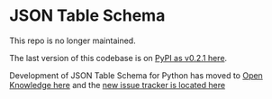 JSON Table Schema
=================

This repo is no longer maintained. 

The last version of this codebase is on [PyPI as v0.2.1 here](https://pypi.python.org/pypi/json-table-schema/0.2.1).

Development of JSON Table Schema for Python has moved to [Open Knowledge here](https://github.com/okfn/json-table-schema-py) and the [new issue tracker is located here](https://github.com/okfn/json-table-schema-py/issues)
